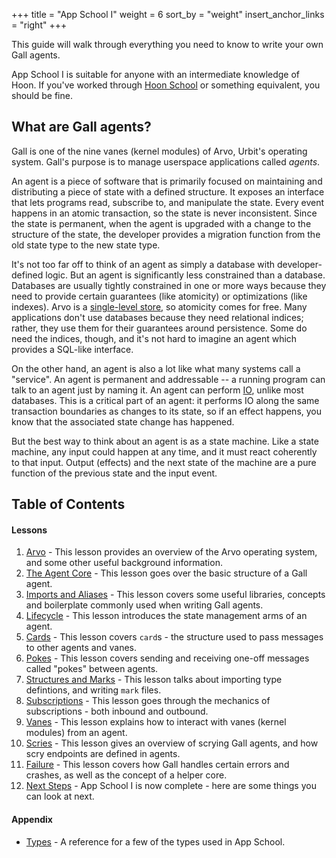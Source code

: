 +++
title = "App School I"
weight = 6
sort_by = "weight"
insert_anchor_links = "right"
+++

This guide will walk through everything you need to know to write your own Gall
agents.

App School I is suitable for anyone with an intermediate knowledge of Hoon. If
you've worked through [Hoon School](/courses/hoon-school/) or something
equivalent, you should be fine.

## What are Gall agents?

Gall is one of the nine vanes (kernel modules) of Arvo, Urbit's operating
system. Gall's purpose is to manage userspace applications called _agents_.

An agent is a piece of software that is primarily focused on maintaining and
distributing a piece of state with a defined structure. It exposes an interface
that lets programs read, subscribe to, and manipulate the state. Every event
happens in an atomic transaction, so the state is never inconsistent. Since the
state is permanent, when the agent is upgraded with a change to the structure of
the state, the developer provides a migration function from the old state type
to the new state type.

It's not too far off to think of an agent as simply a database with
developer-defined logic. But an agent is significantly less constrained than a
database. Databases are usually tightly constrained in one or more ways because
they need to provide certain guarantees (like atomicity) or optimizations (like
indexes). Arvo is a [single-level
store](/system/kernel/arvo#single-level-store), so atomicity comes for free.
Many applications don't use databases because they need relational indices;
rather, they use them for their guarantees around persistence. Some do need the
indices, though, and it's not hard to imagine an agent which provides a
SQL-like interface.

On the other hand, an agent is also a lot like what many systems call a
"service". An agent is permanent and addressable -- a running program can talk
to an agent just by naming it. An agent can perform
[IO](https://urbit.org/blog/io-in-hoon), unlike most databases. This is a
critical part of an agent: it performs IO along the same transaction boundaries
as changes to its state, so if an effect happens, you know that the associated
state change has happened.

But the best way to think about an agent is as a state machine. Like a state
machine, any input could happen at any time, and it must react coherently to
that input. Output (effects) and the next state of the machine are a pure
function of the previous state and the input event.

## Table of Contents

#### Lessons

1. [Arvo](/courses/app-school/1-arvo) - This lesson provides an
   overview of the Arvo operating system, and some other useful background
   information.
2. [The Agent Core](/courses/app-school/2-agent) - This lesson goes over
   the basic structure of a Gall agent.
3. [Imports and Aliases](/courses/app-school/3-imports-and-aliases) -
   This lesson covers some useful libraries, concepts and boilerplate commonly
   used when writing Gall agents.
4. [Lifecycle](/courses/app-school/4-lifecycle) - This lesson introduces
   the state management arms of an agent.
5. [Cards](/courses/app-school/5-cards) - This lesson covers `card`s -
   the structure used to pass messages to other agents and vanes.
6. [Pokes](/courses/app-school/6-pokes) - This lesson covers sending and
   receiving one-off messages called "pokes" between agents.
7. [Structures and Marks](/courses/app-school/7-sur-and-marks) - This
   lesson talks about importing type defintions, and writing `mark` files.
8. [Subscriptions](/courses/app-school/8-subscriptions) - This lesson
   goes through the mechanics of subscriptions - both inbound and outbound.
9. [Vanes](/courses/app-school/9-vanes) - This lesson explains how to
   interact with vanes (kernel modules) from an agent.
10. [Scries](/courses/app-school/10-scry) - This lesson gives an overview
    of scrying Gall agents, and how scry endpoints are defined in agents.
11. [Failure](/courses/app-school/11-fail) - This lesson covers how Gall
    handles certain errors and crashes, as well as the concept of a helper core.
12. [Next Steps](/courses/app-school/12-next-steps) - App School I is
    now complete - here are some things you can look at next.

#### Appendix

- [Types](/courses/app-school/types) - A reference for a few of
  the types used in App School.
